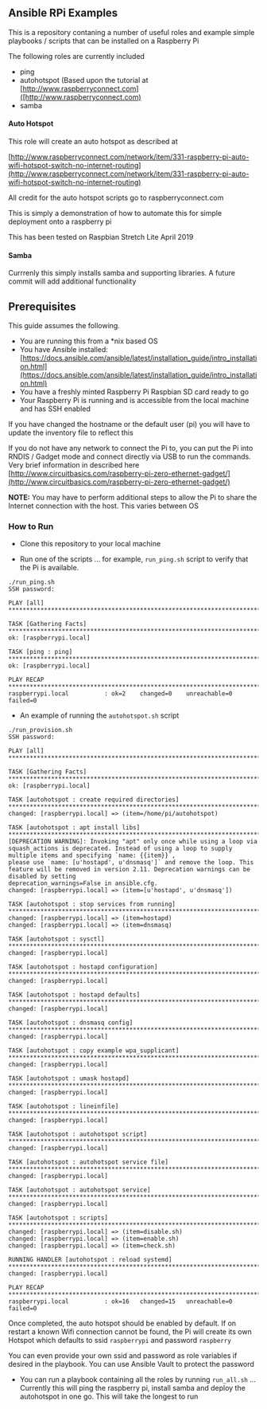 ## Ansible RPi Examples

This is a repository contaning a number of useful roles and example simple playbooks / scripts that can be installed on a Raspberry Pi

The following roles are currently included

- ping
- autohotspot (Based upon the tutorial at [http://www.raspberryconnect.com]([http://www.raspberryconnect.com)
- samba

#### Auto Hotspot

This role will create an auto hotspot as described at 

[http://www.raspberryconnect.com/network/item/331-raspberry-pi-auto-wifi-hotspot-switch-no-internet-routing](http://www.raspberryconnect.com/network/item/331-raspberry-pi-auto-wifi-hotspot-switch-no-internet-routing)

All credit for the auto hotspot scripts go to raspberryconnect.com

This is simply a demonstration of how to automate this for simple deployment onto a raspberry pi

This has been tested on Raspbian Stretch Lite April 2019

#### Samba

Currrenly this simply installs samba and supporting libraries. A future commit will add additional functionality




## Prerequisites 
This guide assumes the following. 

- You are running this from a *nix based OS
- You have Ansible installed: [https://docs.ansible.com/ansible/latest/installation_guide/intro_installation.html](https://docs.ansible.com/ansible/latest/installation_guide/intro_installation.html)
- You have a freshly minted Raspberry Pi Raspbian SD card ready to go
- Your Raspberry Pi is running and is accessible from the local machine and has SSH enabled

If you have changed the hostname or the default user (pi) you will have to update the inventory file to reflect this

If you do not have any network to connect the Pi to, you can put the Pi into RNDIS / Gadget mode and connect directly via USB to run the commands. Very brief information in described here [http://www.circuitbasics.com/raspberry-pi-zero-ethernet-gadget/](http://www.circuitbasics.com/raspberry-pi-zero-ethernet-gadget/) 

**NOTE:** You may have to perform additional steps to allow the Pi to share the Internet connection with the host. This varies between OS


### How to Run

- Clone this repository to your local machine

- Run one of the scripts ... for example, `run_ping.sh` script to verify that the Pi is available. 

```
./run_ping.sh 
SSH password: 

PLAY [all] *************************************************************************************************************

TASK [Gathering Facts] *************************************************************************************************
ok: [raspberrypi.local]

TASK [ping : ping] *****************************************************************************************************
ok: [raspberrypi.local]

PLAY RECAP *************************************************************************************************************
raspberrypi.local          : ok=2    changed=0    unreachable=0    failed=0 

```
- An example of running the `autohotspot.sh` script

```
./run_provision.sh 
SSH password: 

PLAY [all] ******************************************************************************************************************************************************************************

TASK [Gathering Facts] ******************************************************************************************************************************************************************
ok: [raspberrypi.local]

TASK [autohotspot : create required directories] ****************************************************************************************************************************************
changed: [raspberrypi.local] => (item=/home/pi/autohotspot)

TASK [autohotspot : apt install libs] ***************************************************************************************************************************************************
[DEPRECATION WARNING]: Invoking "apt" only once while using a loop via squash_actions is deprecated. Instead of using a loop to supply multiple items and specifying `name: {{item}}`, 
please use `name: [u'hostapd', u'dnsmasq']` and remove the loop. This feature will be removed in version 2.11. Deprecation warnings can be disabled by setting 
deprecation_warnings=False in ansible.cfg.
changed: [raspberrypi.local] => (item=[u'hostapd', u'dnsmasq'])

TASK [autohotspot : stop services from running] *****************************************************************************************************************************************
changed: [raspberrypi.local] => (item=hostapd)
changed: [raspberrypi.local] => (item=dnsmasq)

TASK [autohotspot : sysctl] *************************************************************************************************************************************************************
changed: [raspberrypi.local]

TASK [autohotspot : hostapd configuration] **********************************************************************************************************************************************
changed: [raspberrypi.local]

TASK [autohotspot : hostapd defaults] ***************************************************************************************************************************************************
changed: [raspberrypi.local]

TASK [autohotspot : dnsmasq config] *****************************************************************************************************************************************************
changed: [raspberrypi.local]

TASK [autohotspot : copy example wpa_supplicant] ****************************************************************************************************************************************
changed: [raspberrypi.local]

TASK [autohotspot : umask hostapd] ******************************************************************************************************************************************************
changed: [raspberrypi.local]

TASK [autohotspot : lineinfile] *********************************************************************************************************************************************************
changed: [raspberrypi.local]

TASK [autohotspot : autohotspot script] *************************************************************************************************************************************************
changed: [raspberrypi.local]

TASK [autohotspot : autohotspot service file] *******************************************************************************************************************************************
changed: [raspberrypi.local]

TASK [autohotspot : autohotspot service] ************************************************************************************************************************************************
changed: [raspberrypi.local]

TASK [autohotspot : scripts] ************************************************************************************************************************************************************
changed: [raspberrypi.local] => (item=disable.sh)
changed: [raspberrypi.local] => (item=enable.sh)
changed: [raspberrypi.local] => (item=check.sh)

RUNNING HANDLER [autohotspot : reload systemd] ******************************************************************************************************************************************
changed: [raspberrypi.local]

PLAY RECAP ******************************************************************************************************************************************************************************
raspberrypi.local          : ok=16   changed=15   unreachable=0    failed=0 
```

Once completed, the auto hotspot should be enabled by default. If on restart a known Wifi connection cannot be found, the Pi will create its own Hotspot which defaults to ssid `raspberrypi` and password `raspberry`

You can even provide your own ssid and password as role variables if desired in the playbook. You can use Ansible Vault to protect the password

- You can run a playbook containing all the roles by running `run_all.sh` ... Currently this will ping the raspberry pi, install samba and deploy the autohotspot in one go. This will take the longest to run






